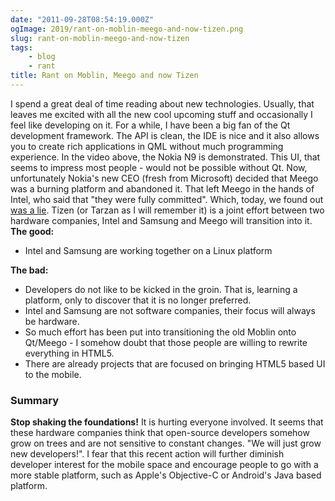 ```yaml
---
date: "2011-09-28T08:54:19.000Z"
ogImage: 2019/rant-on-moblin-meego-and-now-tizen.png
slug: rant-on-moblin-meego-and-now-tizen
tags:
    - blog
    - rant
title: Rant on Moblin, Meego and now Tizen
---
```

I spend a great deal of time reading about new technologies. Usually, that leaves me excited with all the new cool upcoming stuff and occasionally I feel like developing on it. For a while, I have been a big fan of the Qt development framework. The API is clean, the IDE is nice and it also allows you to create rich applications in QML without much programming experience. In the video above, the Nokia N9 is demonstrated. This UI, that seems to impress most people - would not be possible without Qt. Now, unfortunately Nokia's new CEO (fresh from Microsoft) decided that Meego was a burning platform and abandoned it. That left Meego in the hands of Intel, who said that "they were fully committed". Which, today, we found out [was a lie](https://meego.com/community/blogs/imad/2011/whats-next-meego). Tizen (or Tarzan as I will remember it) is a joint effort between two hardware companies, Intel and Samsung and Meego will transition into it. **The good:**

- Intel and Samsung are working together on a Linux platform

**The bad:**

- Developers do not like to be kicked in the groin. That is, learning a platform, only to discover that it is no longer preferred.
- Intel and Samsung are not software companies, their focus will always be hardware.
- So much effort has been put into transitioning the old Moblin onto Qt/Meego - I somehow doubt that those people are willing to rewrite everything in HTML5.
- There are already projects that are focused on bringing HTML5 based UI to the mobile.

### Summary

**Stop shaking the foundations!** It is hurting everyone involved. It seems that these hardware companies think that open-source developers somehow grow on trees and are not sensitive to constant changes. "We will just grow new developers!". I fear that this recent action will further diminish developer interest for the mobile space and encourage people to go with a more stable platform, such as Apple's Objective-C or Android's Java based platform.
